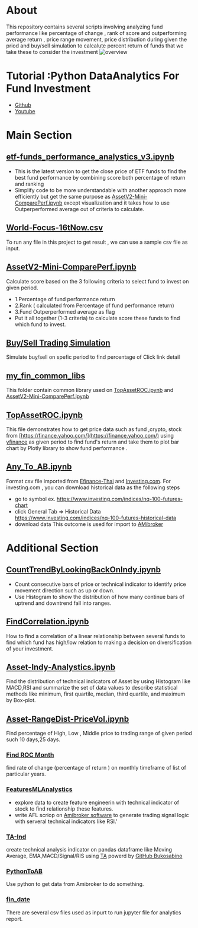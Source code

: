 # About
This repository contains several scripts involving analyzing fund performance like percentage of change  , rank of score and outperforming average return , price range movement, price distribution during given the priod and buy/sell simulation to calcalute percent return of funds that we take these to consider the investment 
![overview](https://github.com/technqvi/FinQuant/assets/38780060/72e29a90-f674-4481-9265-1bdb8f94233a)

# Tutorial :Python DataAnalytics For Fund Investment 
- [Github](https://github.com/technqvi/MyYoutube-Demo)
- [Youtube](https://www.youtube.com/playlist?list=PLIxgtZc_tZWOS9sHx9ModQ0ESX_nXkKM6)


# Main Section

## [etf-funds_performance_analystics_v3.ipynb](https://github.com/technqvi/FinQuant/blob/master/etf-funds_performance_analystics_v3.ipynb)
* This is the latest version to get the close price of ETF funds to find the best fund performance  by combining score both percentage of return and ranking
* Simplify code to be more understandable with another approach more efficiently but get the same purpose as  [AssetV2-Mini-ComparePerf.ipynb](https://github.com/technqvi/FinQuant/blob/master/AssetV2-Mini-ComparePerf.ipynb) except visualization and it takes how to use Outperperformed average out of criteria to calculate. 

## [World-Focus-16tNow.csv](https://github.com/technqvi/FinQuant/blob/master/World-Focus-16tNow.csv)
To run any file in this project to get result , we can use a sample csv file as input.

## [AssetV2-Mini-ComparePerf.ipynb](https://github.com/technqvi/FinQuant/blob/master/AssetV2-Mini-ComparePerf.ipynb) 
Calculate score based on the 3 following criteria to select fund to invest on given period.
* 1.Percentage of fund performance return 
* 2.Rank ( calculated from Percentage of fund performance return)
* 3.Fund Outperperformed average as flag
* Put it all together (1-3 criteria) to calculate score these funds to find which fund to invest.

## [Buy/Sell Trading Simulation](https://github.com/technqvi/FinQuant/tree/master/TradeSimulation)
Simulate buy/sell on spefic period to find percentage of Click link detail


## [my_fin_common_libs](https://github.com/technqvi/FinQuant/tree/master/my_fin_common_libs)
This folder contain common library used on  [TopAssetROC.ipynb](https://github.com/technqvi/FinQuant/blob/master/TopAssetROC.ipynb)  and  [AssetV2-Mini-ComparePerf.ipynb](https://github.com/technqvi/FinQuant/blob/master/AssetV2-Mini-ComparePerf.ipynb)

## [TopAssetROC.ipynb](https://github.com/technqvi/FinQuant/blob/master/TopAssetROC.ipynb)
 This file demonstrates how to get price data such as  fund ,crypto, stock  from [https://finance.yahoo.com/](https://finance.yahoo.com/) using  [yfinance](https://pypi.org/project/yfinance/) as given period to find fund's return  and take them to plot bar chart by Plotly library to show fund  performance .


## [Any_To_AB.ipynb](https://github.com/technqvi/FinQuant/blob/master/Any_To_AB.ipynb)
Format csv file imported from [Efinance-Thai](www.efinancethai.com) and [Investing.com](https://www.investing.com/).  For investing.com , you can download historical data as the following steps
 - go to symbol   ex. https://www.investing.com/indices/nq-100-futures-chart
 - click General Tab => Historical Data   https://www.investing.com/indices/nq-100-futures-historical-data
 - download data
 This outcome is used for import to [AMibroker](https://www.amibroker.com/)

 # Additional Section


## [CountTrendByLookingBackOnIndy.ipynb](https://github.com/technqvi/FinQuant/blob/master/CountTrendByLookingBackOnIndy.ipynb)
- Count consecutive bars of price or technical indicator to identify price movement direction such as up or down. 
- Use Histogram to show the distribution of how many continue bars of uptrend and downtrend fall into ranges.



## [FindCorrelation.ipynb](https://github.com/technqvi/FinQuant/blob/master/FindCorrelation.ipynb)
How to find a correlation of a linear relationship between several funds to find which fund has high/low relation to making a decision on diversification of your investment.
## [Asset-Indy-Analystics.ipynb](https://github.com/technqvi/FinQuant/blob/master/Asset-Indy-Analystics.ipynb) 
Find the distribution of  technical indicators of Asset  by using Histogram like MACD,RSI and summarize the set of data values to describe statistical methods like minimum, first quartile, median, third quartile, and maximum by Box-plot.

## [Asset-RangeDist-PriceVol.ipynb](https://github.com/technqvi/FinQuant/blob/master/Asset-RangeDist-PriceVol.ipynb)
Find percentage of High, Low , Middle price to  trading range of given period such 10 days,25 days.




 ### [Find ROC Month](https://github.com/technqvi/FinQuant/tree/master/ROCMonth)
 find rate of change (percentage of return ) on monthly timeframe of list of particular years.
 ### [FeaturesMLAnalystics](https://github.com/technqvi/FinQuant/tree/master/FeaturesMLAnalystics)
 - explore data to create feature engineerin  with technical indicator of stock  to find relationship these features.
 - write AFL scriop on [Amibroker software](https://www.amibroker.com/) to generate trading signal logic with serveral  technical indicators  like RSI.'
###  [TA-Ind](https://github.com/technqvi/FinQuant/tree/master/TA-Indy)
create technical analysis indicator on pandas dataframe like Moving Average, EMA,MACD/Signal/RIS using [TA](https://technical-analysis-library-in-python.readthedocs.io/en/latest/)  powerd by  [GitHub Bukosabino](https://github.com/bukosabino/ta)

### [PythonToAB](https://github.com/technqvi/FinQuant/tree/master/PythonToAB)
Use python to get data from Amibroker to do something.

### [fin_date](https://github.com/technqvi/FinQuant/tree/master/fin_data)
There are several csv files used as inpurt to run jupyter file for  analytics report.
 

